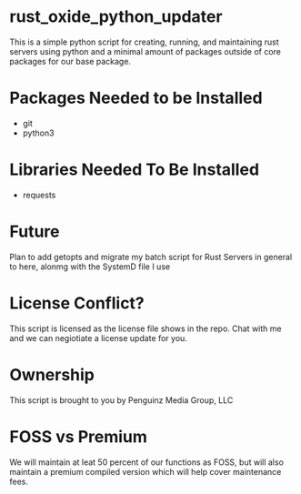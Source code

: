 # rust_oxide_python_updater
This is a simple python script for creating, running, and maintaining rust servers using python and a minimal amount of packages outside of core packages for our base package.

# Packages Needed to be Installed
* git
* python3

# Libraries Needed To Be Installed
* requests

# Future
Plan to add getopts and migrate my batch script for Rust Servers in general to here, alonmg with the SystemD file I use

# License Conflict?
This script is licensed as the license file shows in the repo. Chat with me and we can negiotiate a license update for you.

# Ownership
This script is brought to you by Penguinz Media Group, LLC

# FOSS vs Premium
We will maintain at leat 50 percent of our functions as FOSS, but will also maintain a premium compiled version which will help cover maintenance fees.
